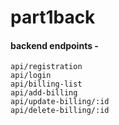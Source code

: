 # part1back

#### backend endpoints -

``` api/registration ``` <br>
``` api/login ``` <br>
``` api/billing-list ``` <br>
``` api/add-billing ``` <br>
``` api/update-billing/:id ``` <br>
``` api/delete-billing/:id ``` <br>
